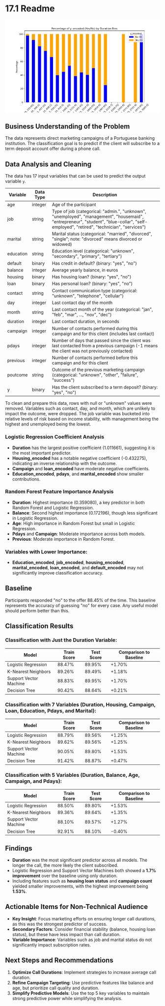 
# 17.1 Readme

![Marketing Campaign Analysis](img.png)

## Business Understanding of the Problem
The data represents direct marketing campaigns of a Portuguese banking institution. The classification goal is to predict if the client will subscribe to a term deposit account offer during a phone call.

## Data Analysis and Cleaning
The data has 17 input variables that can be used to predict the output variable `y`.

| Variable   | Data Type | Description |
|------------|------------|-------------|
| age        | integer    | Age of the participant |
| job        | string     | Type of job (categorical: "admin.", "unknown", "unemployed", "management", "housemaid", "entrepreneur", "student", "blue-collar", "self-employed", "retired", "technician", "services") |
| marital    | string     | Marital status (categorical: "married", "divorced", "single"; note: "divorced" means divorced or widowed) |
| education  | string     | Education level (categorical: "unknown", "secondary", "primary", "tertiary") |
| default    | binary     | Has credit in default? (binary: "yes", "no") |
| balance    | integer    | Average yearly balance, in euros |
| housing    | binary     | Has housing loan? (binary: "yes", "no") |
| loan       | binary     | Has personal loan? (binary: "yes", "no") |
| contact    | string     | Contact communication type (categorical: "unknown", "telephone", "cellular") |
| day        | integer    | Last contact day of the month |
| month      | string     | Last contact month of the year (categorical: "jan", "feb", "mar", ..., "nov", "dec") |
| duration   | integer    | Last contact duration, in seconds |
| campaign   | integer    | Number of contacts performed during this campaign and for this client (includes last contact) |
| pdays      | integer    | Number of days that passed since the client was last contacted from a previous campaign (-1 means the client was not previously contacted) |
| previous   | integer    | Number of contacts performed before this campaign and for this client |
| poutcome   | string     | Outcome of the previous marketing campaign (categorical: "unknown", "other", "failure", "success") |
| y          | binary     | Has the client subscribed to a term deposit? (binary: "yes", "no") |

To clean and prepare this data, rows with null or "unknown" values were removed. Variables such as contact, day, and month, which are unlikely to impact the outcome, were dropped. The job variable was bucketed into relative levels of risk based on income stability, with management being the highest and unemployed being the lowest.

### Logistic Regression Coefficient Analysis
- **Duration** has the largest positive coefficient (1.011661), suggesting it is the most important predictor.
- **Housing_encoded** has a notable negative coefficient (-0.432275), indicating an inverse relationship with the outcome.
- **Campaign** and **loan_encoded** have moderate negative coefficients.
- **Education_encoded**, **pdays**, and **marital_encoded** show smaller contributions.

### Random Forest Feature Importance Analysis
- **Duration**: Highest importance (0.359080), a key predictor in both Random Forest and Logistic Regression.
- **Balance**: Second highest importance (0.172196), though less significant in Logistic Regression.
- **Age**: High importance in Random Forest but small in Logistic Regression.
- **Pdays** and **Campaign**: Moderate importance across both models.
- **Previous**: Moderate importance in Random Forest.

### Variables with Lower Importance:
- **Education_encoded**, **job_encoded**, **housing_encoded**, **marital_encoded**, **loan_encoded**, and **default_encoded** may not significantly improve classification accuracy.

## Baseline
Participants responded "no" to the offer 88.45% of the time. This baseline represents the accuracy of guessing "no" for every case. Any useful model should perform better than this.

## Classification Results

### Classification with Just the Duration Variable:

| Model                  | Train Score | Test Score | Comparison to Baseline |
|------------------------|-------------|------------|------------------------|
| Logistic Regression     | 88.47%      | 89.95%     | +1.70%                 |
| K-Nearest Neighbors     | 89.26%      | 89.49%     | +1.18%                 |
| Support Vector Machine  | 88.83%      | 89.95%     | +1.70%                 |
| Decision Tree           | 90.42%      | 88.64%     | +0.21%                 |

### Classification with 7 Variables (Duration, Housing, Campaign, Loan, Education, Pdays, and Marital):

| Model                  | Train Score | Test Score | Comparison to Baseline |
|------------------------|-------------|------------|------------------------|
| Logistic Regression     | 88.79%      | 89.56%     | +1.25%                 |
| K-Nearest Neighbors     | 89.62%      | 89.56%     | +1.25%                 |
| Support Vector Machine  | 90.05%      | 89.80%     | +1.53%                 |
| Decision Tree           | 91.42%      | 88.87%     | +0.47%                 |

### Classification with 5 Variables (Duration, Balance, Age, Campaign, and Pdays):

| Model                  | Train Score | Test Score | Comparison to Baseline |
|------------------------|-------------|------------|------------------------|
| Logistic Regression     | 88.50%      | 89.80%     | +1.53%                 |
| K-Nearest Neighbors     | 89.36%      | 89.64%     | +1.35%                 |
| Support Vector Machine  | 88.10%      | 89.57%     | +1.27%                 |
| Decision Tree           | 92.91%      | 88.10%     | -0.40%                 |

## Findings

- **Duration** was the most significant predictor across all models. The longer the call, the more likely the client subscribed.
- Logistic Regression and Support Vector Machines both showed a **1.7% improvement** over the baseline using only duration.
- Including features such as **housing loan status** and **campaign count** yielded smaller improvements, with the highest improvement being **1.53%**.

## Actionable Items for Non-Technical Audience

- **Key Insight**: Focus marketing efforts on ensuring longer call durations, as this was the strongest predictor of success.
- **Secondary Factors**: Consider financial stability (balance, housing loan status), but these have less impact than call duration.
- **Variable Importance**: Variables such as job and marital status do not significantly impact subscription rates.

## Next Steps and Recommendations
1. **Optimize Call Durations**: Implement strategies to increase average call duration.
2. **Refine Campaign Targeting**: Use predictive features like balance and age, but prioritize call quality and duration.
3. **Simplify Predictive Models**: Use the top 5 key variables to maintain strong predictive power while simplifying the analysis.


